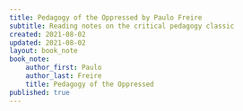 ```yaml
---
title: Pedagogy of the Oppressed by Paulo Freire
subtitle: Reading notes on the critical pedagogy classic
created: 2021-08-02
updated: 2021-08-02
layout: book_note
book_note:
    author_first: Paulo
    author_last: Freire
    title: Pedagogy of the Oppressed
published: true
---
```

